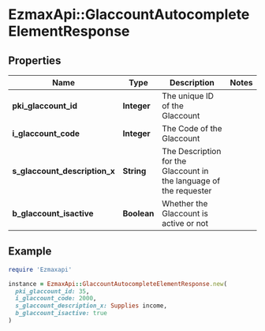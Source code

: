 # EzmaxApi::GlaccountAutocompleteElementResponse

## Properties

| Name | Type | Description | Notes |
| ---- | ---- | ----------- | ----- |
| **pki_glaccount_id** | **Integer** | The unique ID of the Glaccount |  |
| **i_glaccount_code** | **Integer** | The Code of the Glaccount |  |
| **s_glaccount_description_x** | **String** | The Description for the Glaccount in the language of the requester |  |
| **b_glaccount_isactive** | **Boolean** | Whether the Glaccount is active or not |  |

## Example

```ruby
require 'Ezmaxapi'

instance = EzmaxApi::GlaccountAutocompleteElementResponse.new(
  pki_glaccount_id: 35,
  i_glaccount_code: 2000,
  s_glaccount_description_x: Supplies income,
  b_glaccount_isactive: true
)
```

